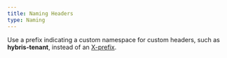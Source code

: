 ```yaml
---
title: Naming Headers
type: Naming
---
```


Use a prefix indicating a custom namespace for custom headers, such as **hybris-tenant**, instead of an [X-prefix](http://tools.ietf.org/html/rfc6648).